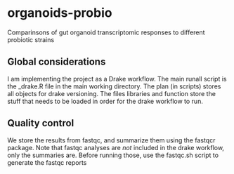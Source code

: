 # organoids-probio
Comparinsons of gut organoid transcriptomic responses to different probiotic strains

## Global considerations

I am implementing the project as a Drake workflow. 
The main runall script is the _drake.R file in the main working directory.
The plan (in scripts) stores all objects for drake versioning.
The files libraries and function store the stuff that needs to be loaded in order for the drake workflow to run.

## Quality control

We store the results from fastqc, and summarize them using the fastqcr package.
Note that fastqc analyses are *not* included in the drake workflow, only the summaries are.
Before running those, use the fastqc.sh script to generate the fastqc reports
